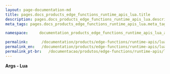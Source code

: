 ```yaml
---
layout: page-documentation-md
title: pages.docs_products_edge_functions_runtime_apis_lua.title
description: pages.docs_products_edge_functions_runtime_apis_lua.description
meta_tags: pages.docs_products_edge_functions_runtime_apis_lua.meta_tags

namespace:     documentation_products_edge_functions_runtime_apis_lua_args

permalink:      /documentation/products/edge-functions/runtime-apis/lua/args/
permalink_en:   /documentation/products/edge-functions/runtime-apis/lua/args/
permalink_pt-br:   /documentacao/produtos/edge-functions/runtime-apis/lua/args/
---
```

**Args - Lua**
